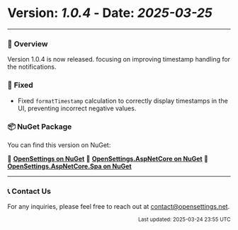 # Version: *1.0.4* - Date: *2025-03-25*

---

### 🚀 **Overview**
Version 1.0.4 is now released. focusing on improving timestamp handling for the notifications.

### 🐛 **Fixed**
* Fixed `formatTimestamp` calculation to correctly display timestamps in the UI, preventing incorrect negative values.

### 📦 **NuGet Package**  
You can find this version on NuGet:  

🔗 **[OpenSettings on NuGet](https://www.nuget.org/packages/OpenSettings/1.0.4)**
🔗 **[OpenSettings.AspNetCore on NuGet](https://www.nuget.org/packages/OpenSettings.AspNetCore/1.0.4)**
🔗 **[OpenSettings.AspNetCore.Spa on NuGet](https://www.nuget.org/packages/OpenSettings.AspNetCore.Spa/1.0.4)**

---

### 📞 **Contact Us**
For any inquiries, please feel free to reach out at [contact@opensettings.net](mailto:contact@opensettings.net).

<p align="right"><small>Last updated: 2025-03-24 23:55 UTC</small></p>